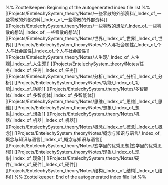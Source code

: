 %% Zoottelkeeper: Beginning of the autogenerated index file list  %%
 [[Projects/EntelechySystem_theory/Notes/一些零散的外部资料/_Index_of_一些零散的外部资料|_Index_of_一些零散的外部资料]]
 [[Projects/EntelechySystem_theory/Notes/一些零散的想法/_Index_of_一些零散的想法|_Index_of_一些零散的想法]]
 [[Projects/EntelechySystem_theory/Notes/世界/_Index_of_世界|_Index_of_世界]]
 [[Projects/EntelechySystem_theory/Notes/个人与社会属性/_Index_of_个人与社会属性|_Index_of_个人与社会属性]]
 [[Projects/EntelechySystem_theory/Notes/人生观/_Index_of_人生观|_Index_of_人生观]]
 [[Projects/EntelechySystem_theory/Notes/任务/_Index_of_任务|_Index_of_任务]]
 [[Projects/EntelechySystem_theory/Notes/分析/_Index_of_分析|_Index_of_分析]]
 [[Projects/EntelechySystem_theory/Notes/功能/_Index_of_功能|_Index_of_功能]]
 [[Projects/EntelechySystem_theory/Notes/多智能体/_Index_of_多智能体|_Index_of_多智能体]]
 [[Projects/EntelechySystem_theory/Notes/思维/_Index_of_思维|_Index_of_思维]]
 [[Projects/EntelechySystem_theory/Notes/想象/_Index_of_想象|_Index_of_想象]]
 [[Projects/EntelechySystem_theory/Notes/机器/_Index_of_机器|_Index_of_机器]]
 [[Projects/EntelechySystem_theory/Notes/概念/_Index_of_概念|_Index_of_概念]]
 [[Projects/EntelechySystem_theory/Notes/概念与知识与语言/_Index_of_概念与知识与语言|_Index_of_概念与知识与语言]]
 [[Projects/EntelechySystem_theory/Notes/玄学里的优秀思想|玄学里的优秀思想]]
 [[Projects/EntelechySystem_theory/Notes/现象/_Index_of_现象|_Index_of_现象]]
 [[Projects/EntelechySystem_theory/Notes/硬件/_Index_of_硬件|_Index_of_硬件]]
 [[Projects/EntelechySystem_theory/Notes/结构/_Index_of_结构|_Index_of_结构]]
%% Zoottelkeeper: End of the autogenerated index file list  %%
